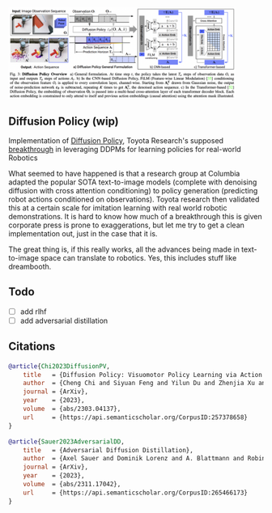 <img src="./diffusion-policy.png" width="450px"></img>

## Diffusion Policy (wip)

Implementation of <a href="https://arxiv.org/abs/2303.04137">Diffusion Policy</a>, Toyota Research's supposed <a href="https://www.tri.global/news/toyota-research-institute-unveils-breakthrough-teaching-robots-new-behaviors">breakthrough</a> in leveraging DDPMs for learning policies for real-world Robotics

What seemed to have happened is that a research group at Columbia adapted the popular SOTA text-to-image models (complete with denoising diffusion with cross attention conditioning) to policy generation (predicting robot actions conditioned on observations). Toyota research then validated this at a certain scale for imitation learning with real world robotic demonstrations. It is hard to know how much of a breakthrough this is given corporate press is prone to exaggerations, but let me try to get a clean implementation out, just in the case that it is.

The great thing is, if this really works, all the advances being made in text-to-image space can translate to robotics. Yes, this includes stuff like dreambooth.

## Todo

- [ ] add rlhf
- [ ] add adversarial distillation

## Citations

```bibtex
@article{Chi2023DiffusionPV,
    title   = {Diffusion Policy: Visuomotor Policy Learning via Action Diffusion},
    author  = {Cheng Chi and Siyuan Feng and Yilun Du and Zhenjia Xu and Eric A. Cousineau and Benjamin Burchfiel and Shuran Song},
    journal = {ArXiv},
    year    = {2023},
    volume  = {abs/2303.04137},
    url     = {https://api.semanticscholar.org/CorpusID:257378658}
}
```

```bibtex
@article{Sauer2023AdversarialDD,
    title   = {Adversarial Diffusion Distillation},
    author  = {Axel Sauer and Dominik Lorenz and A. Blattmann and Robin Rombach},
    journal = {ArXiv},
    year    = {2023},
    volume  = {abs/2311.17042},
    url     = {https://api.semanticscholar.org/CorpusID:265466173}
}
```
